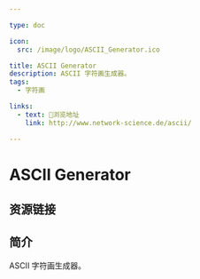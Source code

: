 ```yaml
---

type: doc

icon:
  src: /image/logo/ASCII_Generator.ico

title: ASCII Generator
description: ASCII 字符画生成器。
tags:
  - 字符画

links:
  - text: 🧰浏览地址
    link: http://www.network-science.de/ascii/

---
```


<ShowLogo />

# ASCII Generator

<ShowTags />

<ShowBreadcrumb />

## 资源链接

<ShowLinks />

## 简介

ASCII 字符画生成器。
